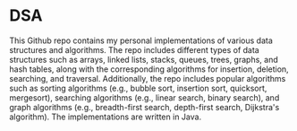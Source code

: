 # DSA

This Github repo contains my personal implementations of various data structures and algorithms. The repo includes different types of data structures such as arrays, linked lists, stacks, queues, trees, graphs, and hash tables, along with the corresponding algorithms for insertion, deletion, searching, and traversal. Additionally, the repo includes popular algorithms such as sorting algorithms (e.g., bubble sort, insertion sort, quicksort, mergesort), searching algorithms (e.g., linear search, binary search), and graph algorithms (e.g., breadth-first search, depth-first search, Dijkstra's algorithm). The implementations are written in Java.

